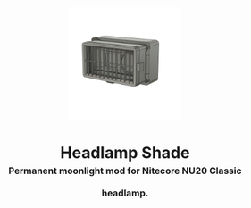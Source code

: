 <!-- 2025-07-07 -->

<p align="center">
  <img src="../../plans/headlamp-shade/images/wireframe.png" width="40%"/>
</p>
<h1 align="center">
  Headlamp Shade
  <br>
  <sup><sub><sup>Permanent moonlight mod for Nitecore NU20 Classic headlamp.<sup></sub>
</h1>

